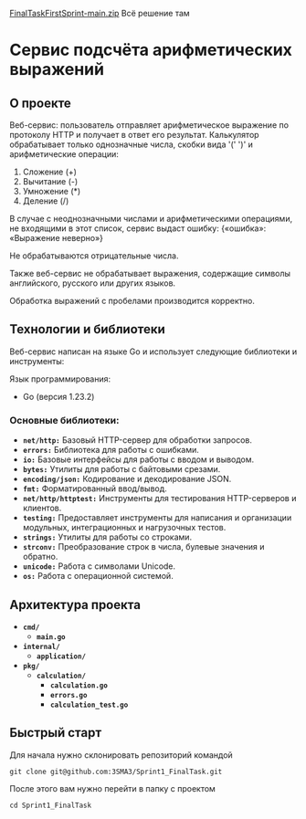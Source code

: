 [FinalTaskFirstSprint-main.zip](https://github.com/user-attachments/files/18223084/FinalTaskFirstSprint-main.zip)
Всё решение там
# Сервис подсчёта арифметических выражений
## О проекте
Веб-сервис: пользователь отправляет арифметическое выражение по протоколу HTTP и получает в ответ его результат. Калькулятор обрабатывает только однозначные числа, скобки вида '(' ')' и арифметические операции:
1) Сложение (+)
2) Вычитание (-)
3) Умножение (*)
4) Деление (/)

В случае с неоднозначными числами и арифметическими операциями, не входящими в этот список, сервис выдаст ошибку: {«ошибка»: «Выражение неверно»}

Не обрабатываются отрицательные числа.

Также веб-сервис не обрабатывает выражения, содержащие символы английского, русского или других языков.

Обработка выражений с пробелами производится корректно.
## Технологии и библиотеки
Веб-сервис написан на языке Go и использует следующие библиотеки и инструменты:

Язык программирования:
* Go (версия 1.23.2)
### Основные библиотеки:
* **`net/http:`** Базовый HTTP-сервер для обработки запросов.
* **`errors:`** Библиотека для работы с ошибками.
* **`io:`** Базовые интерфейсы для работы с вводом и выводом.
* **`bytes:`** Утилиты для работы с байтовыми срезами.
* **`encoding/json:`** Кодирование и декодирование JSON.
* **`fmt:`** Форматированный ввод/вывод.
* **`net/http/httptest:`** Инструменты для тестирования HTTP-серверов и клиентов.
* **`testing:`** Предоставляет инструменты для написания и организации модульных, интеграционных и нагрузочных тестов.
* **`strings:`** Утилиты для работы со строками.
* **`strconv:`** Преобразование строк в числа, булевые значения и обратно.
* **`unicode:`** Работа с символами Unicode.
* **`os:`** Работа с операционной системой.
## Архитектура проекта
* **`cmd/`**
  * **`main.go`**
* **`internal/`**
  * **`application/`**
* **`pkg/`**
  * **`calculation/`**
    * **`calculation.go`**
    * **`errors.go`**
    * **`calculation_test.go`**
## Быстрый старт
Для начала нужно склонировать репозиторий командой

`git clone git@github.com:3SMA3/Sprint1_FinalTask.git`

После этого вам нужно перейти в папку с проектом

`cd Sprint1_FinalTask`
